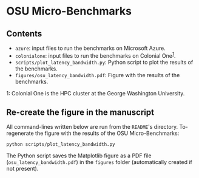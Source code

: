 # OSU Micro-Benchmarks

## Contents

* `azure`: input files to run the benchmarks on Microsoft Azure.
* `colonialone`: input files to run the benchmarks on Colonial One<sup>[1](#footnote_colonialone)</sup>.
* `scripts/plot_latency_bandwidth.py`: Python script to plot the results of the benchmarks.
* `figures/osu_latency_bandwidth.pdf`: Figure with the results of the benchmarks.

<a name="footnote_colonialone">1</a>: Colonial One is the HPC cluster at the George Washington University.

## Re-create the figure in the manuscript

All command-lines written below are run from the `README`'s directory.
To-regenerate the figure with the results of the OSU Micro-Benchmarks:

```shell
python scripts/plot_latency_bandwidth.py
```

The Python script saves the Matplotlib figure as a PDF file (`osu_latency_bandwidth.pdf`) in the `figures` folder (automatically created if not present).
